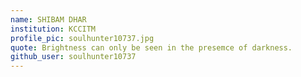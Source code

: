 ```yaml
---
name: SHIBAM DHAR
institution: KCCITM
profile_pic: soulhunter10737.jpg
quote: Brightness can only be seen in the presemce of darkness.
github_user: soulhunter10737
---
```

